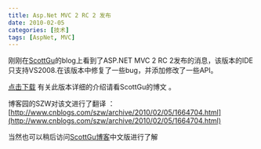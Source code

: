 ```yaml
---
title: Asp.Net MVC 2 RC 2 发布
date: 2010-02-05
categories: [技术]
tags: [AspNet, MVC]
---
```


刚刚在[ScottGu](http://weblogs.asp.net/scottgu/default.aspx)的blog上看到了ASP.NET MVC 2 RC 2发布的消息，该版本的IDE只支持VS2008.在该版本中修复了一些bug，并添加修改了一些API。

[点击下载](http://www.microsoft.com/downloads/details.aspx?FamilyID=7aba081a-19b9-44c4-a247-3882c8f749e3&displaylang=en)
有关此版本详细的介绍请看ScottGu的博文 。

博客园的SZW对该文进行了翻译 ：[http://www.cnblogs.com/szw/archive/2010/02/05/1664704.html](http://www.cnblogs.com/szw/archive/2010/02/05/1664704.html)

当然也可以稍后访问[ScottGu博客](http://blog.joycode.com/scottgu)中文版进行了解

